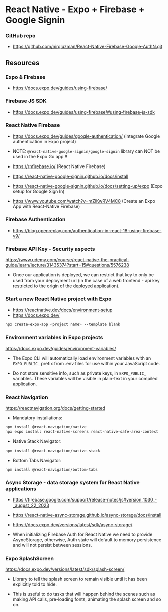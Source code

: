 # React Native - Expo + Firebase + Google Signin

### GitHub repo

- https://github.com/nirgluzman/React-Native-Firebase-Google-AuthN.git

## Resources

### Expo & Firebase

- https://docs.expo.dev/guides/using-firebase/

### Firebase JS SDK

- https://docs.expo.dev/guides/using-firebase/#using-firebase-js-sdk

### React Native Firebase

- https://docs.expo.dev/guides/google-authentication/ (integrate Google authentication in Expo
  project)
- NOTE: `@react-native-google-signin/google-signin` library can NOT be used in the Expo Go app !!

- https://rnfirebase.io/ (React Native Firebase)
- https://react-native-google-signin.github.io/docs/install
- https://react-native-google-signin.github.io/docs/setting-up/expo (Expo setup for Google Sign In)

- https://www.youtube.com/watch?v=mZlKwRV4MC8 (Create an Expo App with React-Native Firebase)

### Firebase Authentication

- https://blog.openreplay.com/authentication-in-react-18-using-firebase-v9/

### Firebase API Key - Security aspects

https://www.udemy.com/course/react-native-the-practical-guide/learn/lecture/31435374?start=15#questions/5576238

- Once our application is deployed, we can restrict that key to only be used from your deployment
  url (in the case of a web frontend - api key restricted to the origin of the deployed
  application).

### Start a new React Native project with Expo

- https://reactnative.dev/docs/environment-setup
- https://docs.expo.dev/

```bash
npx create-expo-app <project name> --template blank
```

### Environment variables in Expo projects

https://docs.expo.dev/guides/environment-variables/

- The Expo CLI will automatically load environment variables with an `EXPO_PUBLIC_` prefix from .env
  files for use within your JavaScript code.

- Do not store sensitive info, such as private keys, in `EXPO_PUBLIC_` variables. These variables
  will be visible in plain-text in your compiled application.

### React Navigation

https://reactnavigation.org/docs/getting-started

- Mandatory installations:

```bash
npm install @react-navigation/native
npx expo install react-native-screens react-native-safe-area-context
```

- Native Stack Navigator:

```bash
npm install @react-navigation/native-stack
```

- Bottom Tabs Navigator:

```bash
npm install @react-navigation/bottom-tabs
```

### Async Storage - data storage system for React Native applications

- https://firebase.google.com/support/release-notes/js#version_1030_-_august_22_2023
- https://react-native-async-storage.github.io/async-storage/docs/install
- https://docs.expo.dev/versions/latest/sdk/async-storage/

- When initializing Firebase Auth for React Native we need to provide AsyncStorage, otherwise, Auth
  state will default to memory persistence and will not persist between sessions.

### Expo SplashScreen

https://docs.expo.dev/versions/latest/sdk/splash-screen/

- Library to tell the splash screen to remain visible until it has been explicitly told to hide.

- This is useful to do tasks that will happen behind the scenes such as making API calls,
  pre-loading fonts, animating the splash screen and so on.
